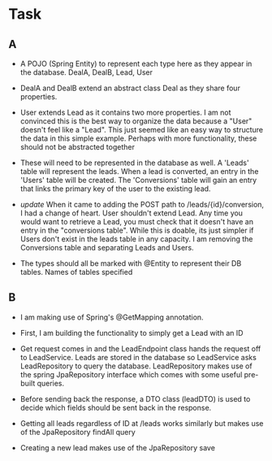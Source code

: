 # Task

## A

- A POJO (Spring Entity) to represent each type here as they appear in the database. DealA, DealB, Lead, User

- DealA and DealB extend an abstract class Deal as they share four properties.

- User extends Lead as it contains two more properties. I am not convinced this is the best way to organize the data because a "User" doesn't feel like a "Lead". This just seemed like an easy way to structure the data in this simple example. Perhaps with more functionality, these should not be abstracted together

- These will need to be represented in the database as well. A 'Leads' table will represent the leads. When a lead is converted, an entry in the 'Users' table will be created. The 'Conversions' table will gain an entry that links the primary key of the user to the existing lead.

- *update* When it came to adding the POST path to /leads/{id}/conversion, I had a change of heart. User shouldn't extend Lead. Any time you would want to retrieve a Lead, you must check that it doesn't have an entry in the "conversions table". While this is doable, its just simpler if Users don't exist in the leads table in any capacity. I am removing the Conversions table and separating Leads and Users.

- The types should all be marked with @Entity to represent their DB tables. Names of tables specified

## B

- I am making use of Spring's @GetMapping annotation.

- First, I am building the functionality to simply get a Lead with an ID

- Get request comes in and the LeadEndpoint class hands the request off to LeadService. Leads are stored in the database so LeadService asks LeadRepository to query the database. LeadRepository makes use of the spring JpaRepository interface which comes with some useful pre-built queries.

- Before sending back the response, a DTO class (leadDTO) is used to decide which fields should be sent back in the response.

- Getting all leads regardless of ID at /leads works similarly but makes use of the JpaRepository findAll query

- Creating a new lead makes use of the JpaRepository save

